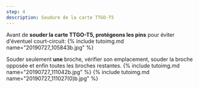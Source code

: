```yaml
---
step: 4
description: Soudure de la carte TTGO-T5
---
```


Avant de **souder la carte TTGO-T5, protégeons les pins** pour éviter d'éventuel court-circuit:
{% include tutoimg.md name="20190727_105843b.jpg" %}

Souder seulement **une** broche, vérifier son emplacement, souder la broche opposée et enfin toutes les broches restantes.
{% include tutoimg.md name="20190727_111042b.jpg" %}
{% include tutoimg.md name="20190727_111027(0)b.jpg" %}
